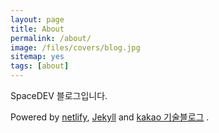 ```yaml
---
layout: page
title: About
permalink: /about/
image: /files/covers/blog.jpg
sitemap: yes
tags: [about]
---
```


 SpaceDEV 블로그입니다.

Powered by [netlify](https://www.netlify.com/), [Jekyll](https://jekyllrb.com) and [kakao 기술블로그](http://www.kakaocorp.com) .

